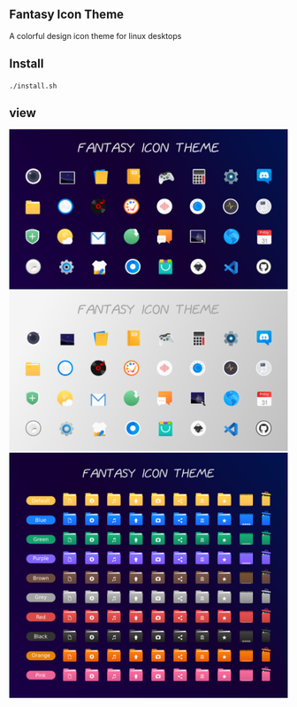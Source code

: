 ## Fantasy Icon Theme
A colorful design icon theme for linux desktops

## Install

`./install.sh`

## view
![view](View-1.png?raw=true)
![view](View-2.png?raw=true)
![view](View-3.png?raw=true)
